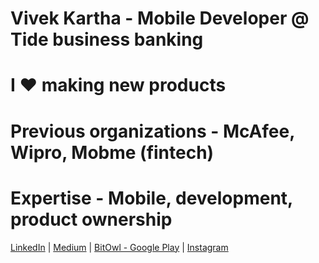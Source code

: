 # Vivek Kartha - Mobile Developer @ Tide business banking
# I ❤️  making new products
# Previous organizations - McAfee, Wipro, Mobme (fintech)
# Expertise - Mobile, development, product ownership

[LinkedIn](https://www.linkedin.com/in/vkartha) | [Medium](https://nightshade7.medium.com/) | [BitOwl - Google Play](https://play.google.com/store/apps/details?id=com.molten.owl&hl=en_IN) | [Instagram](https://www.instagram.com/a.fit.coder)
